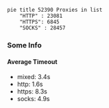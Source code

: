 
```mermaid
pie title 52390 Proxies in list
    "HTTP" : 23081
    "HTTPS": 6845
    "SOCKS" : 28457
```

### Some Info
#### Average Timeout

- mixed: 3.4s
- http: 1.6s
- https: 8.3s
- socks: 4.9s
